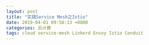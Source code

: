 ```yaml
---
layout: post
title: "实践Service Mesh之Istio"
date: 2019-04-01 09:58:13 +0800
categories: 云计算
tags: cloud service-mesh Linkerd Envoy Istio Conduit
---
```


